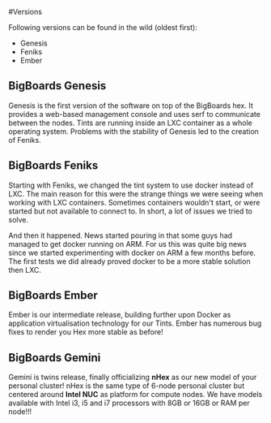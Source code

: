 #Versions

Following versions can be found in the wild (oldest first):

 * Genesis
 * Feniks
 * Ember

## BigBoards Genesis
 Genesis is the first version of the software on top of the BigBoards hex. It provides a web-based management console and uses serf to communicate between the nodes. Tints are running inside an LXC container as a whole operating system. Problems with the stability of Genesis led to the creation of Feniks.

## BigBoards Feniks
Starting with Feniks, we changed the tint system to use docker instead of LXC. The main reason for this were the strange things we were seeing when working with LXC containers. Sometimes containers wouldn't start, or were started but not available to connect to. In short, a lot of issues we tried to solve.

And then it happened. News started pouring in that some guys had managed to get docker running on ARM. For us this was quite big news since we started experimenting with docker on ARM a few months before. The first tests we did already proved docker to be a more stable solution then LXC.

## BigBoards Ember
Ember is our intermediate release, building further upon Docker as application virtualisation technology for our Tints. Ember has numerous bug fixes to render you Hex more stable as before!

## BigBoards Gemini
Gemini is twins release, finally officializing **nHex** as our new model of your personal cluster! nHex is the same type of 6-node personal cluster but centered around **Intel NUC** as platform for compute nodes. We have models available with Intel i3, i5 and i7 processors with 8GB or 16GB or RAM per node!!!